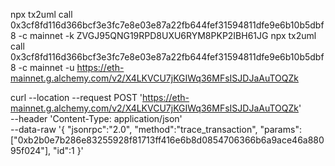 npx tx2uml call 0x3cf8fd116d366bcf3e3fc7e8e03e87a22fb644fef31594811dfe9e6b10b5dbf8 -c mainnet -k ZVGJ95QNG19RPD8UXU6RYM8PKP2IBH61JG
npx tx2uml call 0x3cf8fd116d366bcf3e3fc7e8e03e87a22fb644fef31594811dfe9e6b10b5dbf8 -c mainnet -u https://eth-mainnet.g.alchemy.com/v2/X4LKVCU7jKGIWq36MFsISJDJaAuTOQZk



curl --location --request POST 'https://eth-mainnet.g.alchemy.com/v2/X4LKVCU7jKGIWq36MFsISJDJaAuTOQZk' \
--header 'Content-Type: application/json' \
--data-raw '{
    "jsonrpc":"2.0",
    "method":"trace_transaction",
    "params":["0xb2b0e7b286e83255928f81713ff416e6b8d0854706366b6a9ace46a88095f024"],
    "id":1
}'